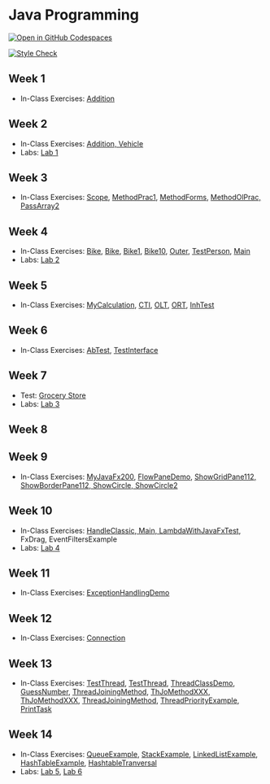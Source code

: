# Java Programming

[![Open in GitHub Codespaces](https://github.com/codespaces/badge.svg)](https://codespaces.new/ttran375/comp228)

[![Style Check](https://github.com/ttran375/comp228/actions/workflows/main.yml/badge.svg)](https://github.com/ttran375/comp228/actions/workflows/main.yml)

## Week 1

- In-Class Exercises: [Addition](src/Module01)

## Week 2

- In-Class Exercises: [Addition, Vehicle](src/Module02)
- Labs: [Lab 1](https://github.com/ttran375/comp228-lab1)

## Week 3

- In-Class Exercises: [Scope](src/Module03/Week3FinalDemos1), [MethodPrac1](src/Module03/Week3FinalDemos3), [MethodForms](src/Module03/Week3FinalDemos4), [MethodOlPrac, PassArray2](src/Module03/Week3FinalDemos5)

## Week 4

- In-Class Exercises: [Bike](src/Module04/Week4ClassDemos1), [Bike](src/Module04/Week4ClassDemos2), [Bike1](src/Module04/Week4ClassDemos3), [Bike10](src/Module04/Week4ClassDemos4), [Outer](src/Module04/Week4ClassDemos6), [TestPerson](src/Module04/Week4ClassDemos7), [Main](src/Module04/Week4ClassDemos8)
- Labs: [Lab 2](https://github.com/ttran375/comp228-lab2)

## Week 5

- In-Class Exercises: [MyCalculation](src/Module05/MyCalculation), [CTI](src/Module05/CTI), [OLT](src/Module05/OLT), [ORT](src/Module05/ORT), [InhTest](src/Module05/InhTest)

## Week 6

- In-Class Exercises: [AbTest](src/Module06/ExamplesOfAbstractClassAndInterface1), [TestInterface](src/Module06/ExamplesOfAbstractClassAndInterface2)

## Week 7

- Test: [Grocery Store](https://github.com/ttran375/comp228-test1)
- Labs: [Lab 3](https://github.com/ttran375/comp228-lab3)

## Week 8

## Week 9

- In-Class Exercises: [MyJavaFx200](src/Module07/javafx1), [FlowPaneDemo](src/Module07/flowpanedemo), [ShowGridPane112, ShowBorderPane112, ShowCircle, ShowCircle2](src/Module07/application)

## Week 10

- In-Class Exercises: [HandleClassic, Main, LambdaWithJavaFxTest](src/Module08/eventhandling), FxDrag, EventFiltersExample
- Labs: [Lab 4](https://github.com/ttran375/comp228-lab4)

## Week 11

- In-Class Exercises: [ExceptionHandlingDemo](src/Module09/ExceptionHandlingDemo)



## Week 12

- In-Class Exercises: [Connection](src/Module10/connection)


## Week 13

- In-Class Exercises: [TestThread](src/Module11/demo1), [TestThread](src/Module11/mult2), [ThreadClassDemo](src/Module11/lab4c_2017), [GuessNumber](src/Module11/demo3), [ThreadJoiningMethod](src/Module11/demo4), [ThJoMethodXXX](src/Module11/demo5), [ThJoMethodXXX](src/Module11/demo6a), [ThreadJoiningMethod](src/Module11/demo6b), [ThreadPriorityExample](src/Module11/prt), [PrintTask](src/Module11/demo8)

## Week 14

- In-Class Exercises: [QueueExample](src/Week13/QueueExample), [StackExample](src/Week13/StackExample), [LinkedListExample](src/Week13/LinkedListExample), [HashTableExample](src/Week13/HashTableExample), [HashtableTranversal](src/Week13/QueueExample)
- Labs: [Lab 5](https://github.com/ttran375/comp228-lab5), [Lab 6](https://github.com/ttran375/comp228-lab6)

